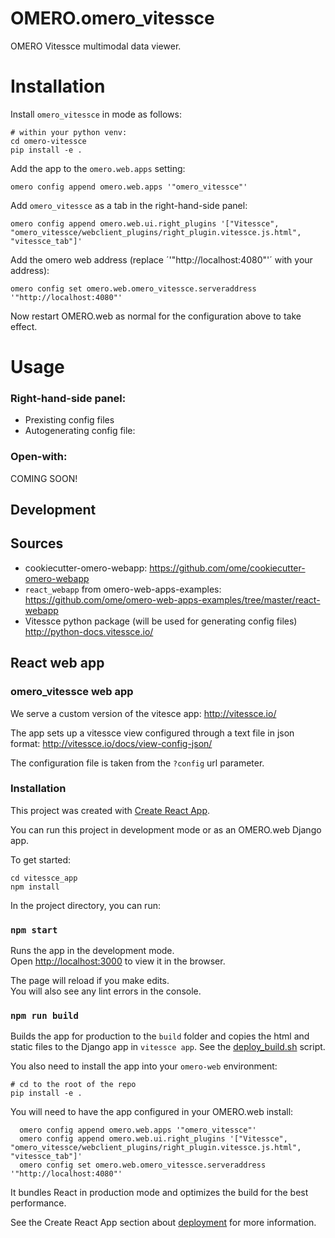 OMERO.omero_vitessce
=======================

OMERO Vitessce multimodal data viewer.

Installation
============

Install `omero_vitessce` in mode as follows:

    # within your python venv:
    cd omero-vitessce
    pip install -e .

Add the app to the `omero.web.apps` setting:

    omero config append omero.web.apps '"omero_vitessce"'

Add `omero_vitessce` as a tab in the right-hand-side panel:

    omero config append omero.web.ui.right_plugins '["Vitessce", "omero_vitessce/webclient_plugins/right_plugin.vitessce.js.html", "vitessce_tab"]'

Add the omero web address (replace ´'"http://localhost:4080"'´ with your address):

    omero config set omero.web.omero_vitessce.serveraddress '"http://localhost:4080"'
    
Now restart OMERO.web as normal for the configuration above to take effect.

Usage
============
### Right-hand-side panel:
- Prexisting config files
- Autogenerating config file:

  
### Open-with:

COMING SOON!

Development
----------------

## Sources

- cookiecutter-omero-webapp: https://github.com/ome/cookiecutter-omero-webapp
- `react_webapp` from omero-web-apps-examples: https://github.com/ome/omero-web-apps-examples/tree/master/react-webapp
- Vitessce python package (will be used for generating config files) http://python-docs.vitessce.io/

## React web app

### omero_vitessce web app

We serve a custom version of the vitesce app: http://vitessce.io/

The app sets up a vitessce view configured through a text file in json format: http://vitessce.io/docs/view-config-json/

The configuration file is taken from the `?config` url parameter.

### Installation

This project was created with [Create React App](https://github.com/facebook/create-react-app).

You can run this project in development mode or as an OMERO.web Django app.

To get started:

    cd vitessce_app
    npm install

In the project directory, you can run:

### `npm start`

Runs the app in the development mode.<br>
Open [http://localhost:3000](http://localhost:3000) to view it in the browser.

The page will reload if you make edits.<br>
You will also see any lint errors in the console.


### `npm run build`

Builds the app for production to the `build` folder and copies the
html and static files to the Django app in `vitessce app`. See the [deploy_build.sh]() script.<br>

You also need to install the app into your `omero-web` environment:

    # cd to the root of the repo
    pip install -e .

You will need to have the app configured in your OMERO.web install:

      omero config append omero.web.apps '"omero_vitessce"'
      omero config append omero.web.ui.right_plugins '["Vitessce", "omero_vitessce/webclient_plugins/right_plugin.vitessce.js.html", "vitessce_tab"]'
      omero config set omero.web.omero_vitessce.serveraddress '"http://localhost:4080"'

It bundles React in production mode and optimizes the build for the best performance.

See the Create React App section about [deployment](https://facebook.github.io/create-react-app/docs/deployment) for more information.

